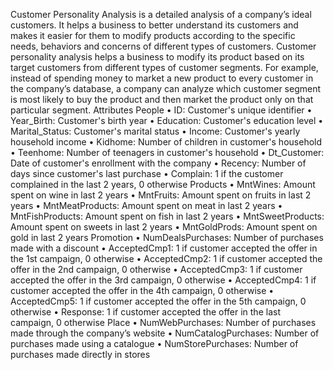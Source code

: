 Customer Personality Analysis is a detailed analysis of a company’s ideal customers. It helps a business to better understand its customers and makes it easier for them to modify products according to the specific needs, behaviors and concerns of different types of customers.
Customer personality analysis helps a business to modify its product based on its target customers from different types of customer segments. For example, instead of spending money to market a new product to every customer in the company’s database, a company can analyze which customer segment is most likely to buy the product and then market the product only on that particular segment.
Attributes
People
•	ID: Customer's unique identifier
•	Year_Birth: Customer's birth year
•	Education: Customer's education level
•	Marital_Status: Customer's marital status
•	Income: Customer's yearly household income
•	Kidhome: Number of children in customer's household
•	Teenhome: Number of teenagers in customer's household
•	Dt_Customer: Date of customer's enrollment with the company
•	Recency: Number of days since customer's last purchase
•	Complain: 1 if the customer complained in the last 2 years, 0 otherwise
Products
•	MntWines: Amount spent on wine in last 2 years
•	MntFruits: Amount spent on fruits in last 2 years
•	MntMeatProducts: Amount spent on meat in last 2 years
•	MntFishProducts: Amount spent on fish in last 2 years
•	MntSweetProducts: Amount spent on sweets in last 2 years
•	MntGoldProds: Amount spent on gold in last 2 years
Promotion
•	NumDealsPurchases: Number of purchases made with a discount
•	AcceptedCmp1: 1 if customer accepted the offer in the 1st campaign, 0 otherwise
•	AcceptedCmp2: 1 if customer accepted the offer in the 2nd campaign, 0 otherwise
•	AcceptedCmp3: 1 if customer accepted the offer in the 3rd campaign, 0 otherwise
•	AcceptedCmp4: 1 if customer accepted the offer in the 4th campaign, 0 otherwise
•	AcceptedCmp5: 1 if customer accepted the offer in the 5th campaign, 0 otherwise
•	Response: 1 if customer accepted the offer in the last campaign, 0 otherwise
Place
•	NumWebPurchases: Number of purchases made through the company’s website
•	NumCatalogPurchases: Number of purchases made using a catalogue
•	NumStorePurchases: Number of purchases made directly in stores
